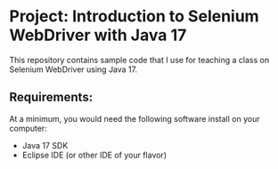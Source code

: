 # Project: Introduction to Selenium WebDriver with Java 17

This repository contains sample code that I use for teaching a class on Selenium WebDriver using Java 17.


## Requirements:
At a minimum, you would need the following software install on your computer:

- Java 17 SDK
- Eclipse IDE (or other IDE of your flavor)

